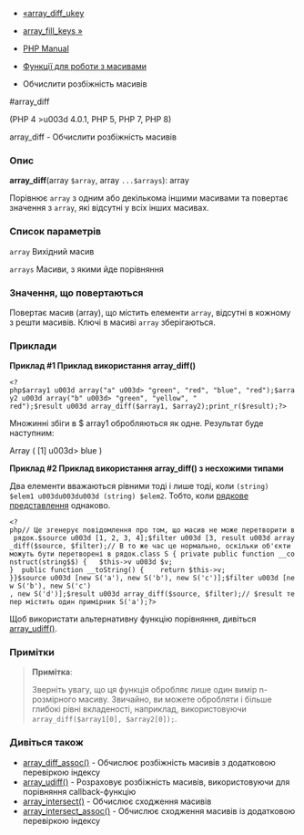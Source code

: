 - [«array_diff_ukey](function.array-diff-ukey.md)
- [array_fill_keys »](function.array-fill-keys.md)

- [PHP Manual](index.md)
- [Функції для роботи з масивами](ref.array.md)
- Обчислити розбіжність масивів

#array_diff

(PHP 4 \>u003d 4.0.1, PHP 5, PHP 7, PHP 8)

array_diff - Обчислити розбіжність масивів

### Опис

**array_diff**(array `$array`, array `...$arrays`): array

Порівнює `array` з одним або декількома іншими масивами та
повертає значення з `array`, які відсутні у всіх інших
масивах.

### Список параметрів

`array`
Вихідний масив

`arrays`
Масиви, з якими йде порівняння

### Значення, що повертаються

Повертає масив (array), що містить елементи `array`, відсутні в
кожному з решти масивів. Ключі в масиві `array` зберігаються.

### Приклади

**Приклад #1 Приклад використання **array_diff()****

` <?php$array1 u003d array("a" u003d> "green", "red", "blue", "red");$array2 u003d array("b" u003d> "green", "yellow", " red");$result u003d array_diff($array1, $array2);print_r($result);?> `

Множинні збіги в $ array1 обробляються як одне. Результат
буде наступним:

Array
(
[1] u003d> blue
)

**Приклад #2 Приклад використання **array_diff()** з несхожими
типами**

Два елементи вважаються рівними тоді і лише тоді, коли
`(string) $elem1 u003du003du003d (string) $elem2`. Тобто, коли [рядкове представлення](language.types.string.md#language.types.string.casting)
однаково.

` <?php// Це згенерує повідомлення про том, що масив не може перетворити в рядок.$source u003d [1, 2, 3, 4];$filter u003d [3, result u003d array_diff($source, $filter);// В то же час це нормально, оскільки об'єкти можуть бути перетворені в рядок.class S { private public function __construct(string$$) {   $this->v u003d $v; }  public function __toString() {    return $this->v; }}$source u003d [new S('a'), new S('b'), new S('c')];$filter u003d [new S('b'), new S('c') , new S('d')];$result u003d array_diff($source, $filter);// $result тепер містить один примірник S('a');?> `

Щоб використати альтернативну функцію порівняння, дивіться
[array_udiff()](function.array-udiff.md).

### Примітки

> **Примітка**:
>
> Зверніть увагу, що ця функція обробляє лише один вимір
> n-розмірного масиву. Звичайно, ви можете обробляти і більше
> глибокі рівні вкладеності, наприклад, використовуючи
> `array_diff($array1[0], $array2[0]);`.

### Дивіться також

- [array_diff_assoc()](function.array-diff-assoc.md) - Обчислює
розбіжність масивів з додатковою перевіркою індексу
- [array_udiff()](function.array-udiff.md) - Розраховує розбіжність
масивів, використовуючи для порівняння callback-функцію
- [array_intersect()](function.array-intersect.md) - Обчислює
сходження масивів
- [array_intersect_assoc()](function.array-intersect-assoc.md) -
Обчислює сходження масивів із додатковою перевіркою індексу
